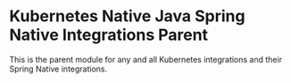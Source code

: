 # Kubernetes Native Java Spring Native Integrations Parent

This is the parent module for any and all Kubernetes integrations and their Spring Native integrations.
